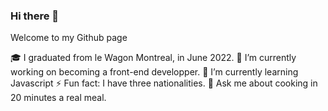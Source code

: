 ### Hi there 👋
Welcome to my Github page 

🎓  I graduated from le Wagon Montreal, in June 2022.
🔭  I’m currently working on becoming a front-end developper.
🌱  I’m currently learning Javascript
⚡   Fun fact: I have three nationalities.
💬  Ask me about cooking in 20 minutes a real meal.


<!--
**Suebxl/Suebxl** is a ✨ _special_ ✨ repository because its `README.md` (this file) appears on your GitHub profile.
- 🤔 I’m looking for help with ...
- 💬 Ask me about ...
- 📫 How to reach me: ...
- 👯 I’m looking to collaborate on ...
- ⚡ Fun fact: ...
- 🔭 I’m currently working on ...
-->
